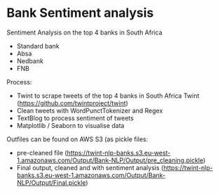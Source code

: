 # Bank Sentiment analysis
Sentiment Analysis on the top 4 banks in South Africa 
  - Standard bank
  - Absa
  - Nedbank
  - FNB

Process: 
* Twint to scrape tweets of the top 4 banks in South Africa 
  Twint (https://github.com/twintproject/twint) 
* Clean tweets with WordPunctTokenizer and Regex 
* TextBlog to process sentiment of tweets 
* Matplotlib / Seaborn to visualise data 

Outfiles can be found on AWS S3 (as pickle files:
* pre-cleaned file (https://twint-nlp-banks.s3.eu-west-1.amazonaws.com/Output/Bank-NLP/Output/pre_cleaning.pickle)
* Final output, cleaned and with sentiment analysis (https://twint-nlp-banks.s3.eu-west-1.amazonaws.com/Output/Bank-NLP/Output/Final.pickle)

